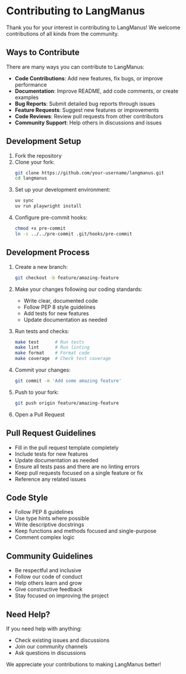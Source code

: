 # Contributing to LangManus

Thank you for your interest in contributing to LangManus! We welcome contributions of all kinds from the community.

## Ways to Contribute

There are many ways you can contribute to LangManus:

- **Code Contributions**: Add new features, fix bugs, or improve performance
- **Documentation**: Improve README, add code comments, or create examples
- **Bug Reports**: Submit detailed bug reports through issues
- **Feature Requests**: Suggest new features or improvements
- **Code Reviews**: Review pull requests from other contributors
- **Community Support**: Help others in discussions and issues

## Development Setup

1. Fork the repository
2. Clone your fork:
   ```bash
   git clone https://github.com/your-username/langmanus.git
   cd langmanus
   ```
3. Set up your development environment:
   ```bash
   uv sync
   uv run playwright install
   ```
4. Configure pre-commit hooks:
   ```bash
   chmod +x pre-commit
   ln -s ../../pre-commit .git/hooks/pre-commit
   ```

## Development Process

1. Create a new branch:
   ```bash
   git checkout -b feature/amazing-feature
   ```

2. Make your changes following our coding standards:
   - Write clear, documented code
   - Follow PEP 8 style guidelines
   - Add tests for new features
   - Update documentation as needed

3. Run tests and checks:
   ```bash
   make test      # Run tests
   make lint      # Run linting
   make format    # Format code
   make coverage  # Check test coverage
   ```

4. Commit your changes:
   ```bash
   git commit -m 'Add some amazing feature'
   ```

5. Push to your fork:
   ```bash
   git push origin feature/amazing-feature
   ```

6. Open a Pull Request

## Pull Request Guidelines

- Fill in the pull request template completely
- Include tests for new features
- Update documentation as needed
- Ensure all tests pass and there are no linting errors
- Keep pull requests focused on a single feature or fix
- Reference any related issues

## Code Style

- Follow PEP 8 guidelines
- Use type hints where possible
- Write descriptive docstrings
- Keep functions and methods focused and single-purpose
- Comment complex logic

## Community Guidelines

- Be respectful and inclusive
- Follow our code of conduct
- Help others learn and grow
- Give constructive feedback
- Stay focused on improving the project

## Need Help?

If you need help with anything:
- Check existing issues and discussions
- Join our community channels
- Ask questions in discussions

We appreciate your contributions to making LangManus better!